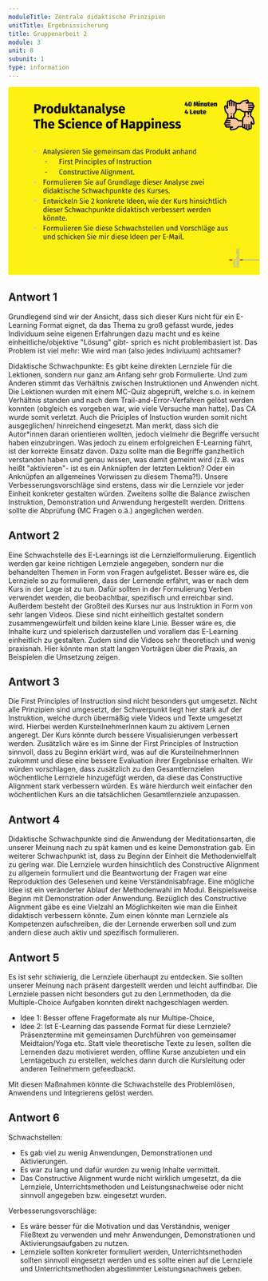 ```yaml
---
moduleTitle: Zentrale didaktische Prinzipien
unitTitle: Ergebnissicherung
title: Gruppenarbeit 2
module: 3
unit: 8
subunit: 1
type: information
---
```


![](aufgabe2.PNG)


## Antwort 1

Grundlegend sind wir der Ansicht, dass sich dieser Kurs nicht für ein E-Learning Format eignet, da das Thema zu groß gefasst wurde, jedes Individuum seine eigenen Erfahrungen dazu macht und es keine einheitliche/objektive "Lösung" gibt- sprich es nicht problembasiert ist. Das Problem ist viel mehr: Wie wird man (also jedes Indiviuum) achtsamer? 

Didaktische Schwachpunkte: Es gibt keine direkten Lernziele für die Lektionen, sondern nur ganz am Anfang sehr grob Formulierte. Und zum Anderen stimmt das Verhältnis zwischen Instruktionen und Anwenden nicht. 
Die Lektionen wurden mit einem MC-Quiz abgeprüft, welche s.o. in keinem Verhältnis standen und nach dem Trail-and-Error-Verfahren gelöst werden konnten (obgleich es vorgeben war, wie viele Versuche man hatte). Das CA wurde somit verletzt. Auch die Priciples of Instuction wurden somit nicht ausgeglichen/ hinreichend eingesetzt. 
Man merkt, dass sich die Autor*innen daran orientieren wollten, jedoch vielmehr die Begriffe versucht haben einzubringen. Was jedoch zu einem erfolgreichen E-Learning führt, ist der korrekte Einsatz davon. Dazu sollte man die Begriffe ganzheitlich verstanden haben und genau wissen, was damit gemeint wird (z.B. was heißt "aktivieren"- ist es ein Anknüpfen der letzten Lektion? Oder ein Anknüpfen an allgemeines Vorwissen zu diesem Thema?!). 
Unsere Verbesserungsvorschläge sind erstens, dass wir die Lernziele vor jeder Einheit konkreter gestalten würden. Zweitens sollte die Balance zwischen Instruktion, Demonstration und Anwendung hergestellt werden. Drittens sollte die Abprüfung (MC Fragen o.ä.) angeglichen werden.


## Antwort 2

Eine Schwachstelle des E-Learnings ist die Lernzielformulierung. Eigentlich werden gar keine richtigen Lernziele angegeben, sondern nur die behandelten Themen in Form von Fragen aufgelistet. Besser wäre es, die Lernziele so zu formulieren, dass der Lernende erfährt, was er nach dem Kurs in der Lage ist zu tun. Dafür sollten in der Formulierung Verben verwendet werden, die beobachtbar, spezifisch und erreichbar sind. Außerdem besteht der Großteil des Kurses nur aus Instruktion in Form von sehr langen Videos. Diese sind nicht einheitlich gestaltet sondern zusammengewürfelt und bilden keine klare Linie. Besser wäre es, die Inhalte kurz und spielerisch darzustellen und vorallem das E-Learning einheitlich zu gestalten. Zudem sind die Videos sehr theoretisch und wenig praxisnah. Hier könnte man statt langen Vorträgen über die Praxis, an Beispielen die Umsetzung zeigen.


## Antwort 3

Die First Principles of Instruction sind nicht besonders gut umgesetzt. Nicht alle Prinzipien sind umgesetzt, der Schwerpunkt liegt hier stark auf der Instruktion, welche durch übermäßig viele Videos und Texte umgesetzt wird. Hierbei werden KursteilnehmerInnen kaum zu aktivem Lernen angeregt.
Der Kurs könnte durch bessere Visualisierungen verbessert werden. Zusätzlich wäre es im Sinne der First Principles of Instruction sinnvoll, dass zu Beginn erklärt wird, was auf die KursteilnehmerInnen zukommt und diese eine bessere Evaluation ihrer Ergebnisse erhalten.
Wir würden vorschlagen, dass zusätzlich zu den Gesamtlernzielen wöchentliche Lernziele hinzugefügt werden, da diese das Constructive Alignment stark verbessern würden. Es wäre hierdurch weit einfacher den wöchentlichen Kurs an die tatsächlichen Gesamtlernziele anzupassen.

## Antwort 4

Didaktische Schwachpunkte sind die Anwendung der Meditationsarten, die unserer Meinung nach zu spät kamen und es keine Demonstration gab. Ein weiterer Schwachpunkt ist, dass zu Beginn der Einheit die Methodenvielfalt zu gering war.  Die Lernziele wurden hinsichtlich des Constructive Alignment zu allgemein formuliert und die Beantwortung der Fragen war eine Reproduktion des Gelesenen und keine Verständnisabfrage. Eine mögliche Idee ist ein veränderter Ablauf der Methodenwahl im Modul. Beispielsweise Beginn mit Demonstration oder Anwendung. Bezüglich des Constructive Alignment gäbe es eine Vielzahl an Möglichkeiten wie man die Einheit didaktisch verbessern könnte. Zum einen könnte man Lernziele als Kompetenzen aufschreiben, die der Lernende erwerben soll und zum andern diese auch aktiv und spezifisch formulieren.  

## Antwort 5


Es ist sehr schwierig, die Lernziele überhaupt zu entdecken. Sie sollten unserer Meinung nach präsent dargestellt werden und leicht auffindbar. Die Lernziele passen nicht besonders gut zu den Lernmethoden, da die Multiple-Choice Aufgaben konnten direkt nachgeschlagen werden.

* Idee 1: Besser offene Frageformate als nur Multipe-Choice,
* Idee 2: Ist E-Learning das passende Format für diese Lernziele? Präsenztermine mit gemeinsamen Durchführen von gemeinsamer Meidtaion/Yoga etc. Statt viele theoretische Texte zu lesen, sollten die Lernenden dazu motivieret werden, offline Kurse anzubieten und ein Lerntagebuch zu erstellen, welches dann durch die Kursleitung oder anderen Teilnehmern gefeedbackt.

Mit diesen Maßnahmen könnte die Schwachstelle des Problemlösen, Anwendens und Integrierens gelöst werden.

## Antwort 6

Schwachstellen:

* Es gab viel zu wenig Anwendungen, Demonstrationen und Aktivierungen.
* Es war zu lang und dafür wurden zu wenig Inhalte vermittelt.
* Das Constructive Alignment wurde nicht wirklich umgesetzt, da die Lernziele, Unterrichtsmethoden und Leistungsnachweise oder nicht sinnvoll angegeben bzw. eingesetzt wurden.  

Verbesserungsvorschläge:

* Es wäre besser für die Motivation und das Verständnis, weniger Fließtext zu verwenden und mehr Anwendungen, Demonstrationen und Aktivierungsaufgaben zu nutzen.
* Lernziele sollten konkreter formuliert werden, Unterrichtsmethoden sollten sinnvoll eingesetzt werden und es sollte einen auf die Lernziele und Unterrichtsmethoden abgestimmter Leistungsnachweis geben.
